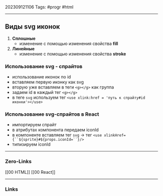202309121106
Tags: #progr #html 

---
## Виды svg иконок
 1. **Сплошные** 
	 - изменение с помощью изменения свойства **fill**
 2. **Линейные**
	- изменение с помощью изменения свойства **stroke**

### Использование svg - спрайтов 
- использование иконок по id 
- вставляем первую иконку как svg 
- вторую уже вставляем в теги `<g></g>` как группа
- задаем id в каждый тег `<g></g>`
- в теге `svg` используем тег `<use xlink:href = 'путь к спрайту#id иконки'></use>`

### Использование svg-спрайтов в React
- импортируем спрайт
- в атрибутах компонента передаем iconId
- в компоненте вставляем тег `svg` -> тег `<use xlinkHref={``${sprite}#${props.iconId=``}/>`
- типизируем iconId
---
### Zero-Links
[[00 HTML]]
[[00 React]]

---
### Links
